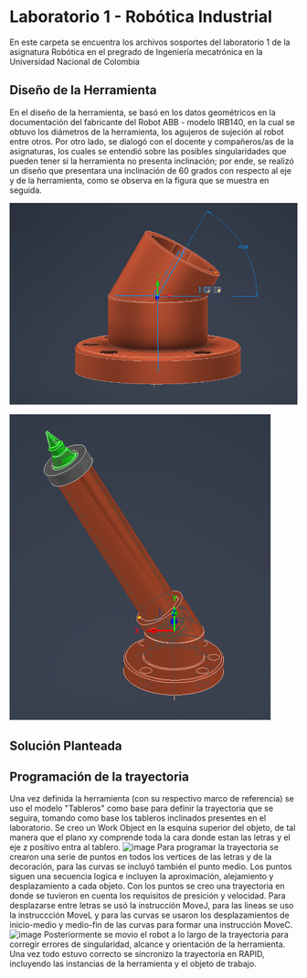 # Laboratorio 1 - Robótica Industrial
En este carpeta se encuentra los archivos sosportes del laboratorio 1 de la asignatura Robótica en el pregrado de Ingeniería mecatrónica en la Universidad Nacional de Colombia
## Diseño de la Herramienta

En el diseño de la herramienta, se basó en los datos geométricos en la documentación del fabricante del Robot ABB - modelo IRB140, en la cual se obtuvo los diámetros de la herramienta, los agujeros de sujeción al robot entre otros.
Por otro lado,  se dialogó con el docente y compañeros/as de la asignaturas, los cuales se entendió sobre las posibles singularidades que pueden tener si la herramienta no presenta inclinación; por ende, se realizó un diseño que presentara una inclinación de 60 grados con respecto al eje y de la herramienta, como se observa en la figura que se muestra en seguida.

![!\[Alt text\](image.png)](recursos_multimedia/anguloInclinacion.png)

![Alt text](recursos_multimedia/Herramientadisenada.png)


## Solución Planteada

## Programación de la trayectoria
Una vez definida la herramienta (con su respectivo marco de referencia) se uso el modelo "Tableros" como base para definir la trayectoria que se seguira, tomando como base los tableros inclinados presentes en el laboratorio. Se creo un Work Object en la esquina superior del objeto, de tal manera que el plano xy comprende toda la cara donde estan las letras y el eje z positivo entra al tablero.
![image](https://github.com/jlbegambrer/Robotic-Laboratory-2023-2/assets/72324507/fbd731e3-8634-463a-ae55-d11840091d9c)
Para programar la trayectoria se crearon una serie de puntos en todos los vertices de las letras y de la decoración, para las curvas se incluyó también el punto medio. Los puntos siguen una secuencia logica e incluyen la aproximación, alejamiento y desplazamiento a cada objeto. Con los puntos se creo una trayectoria en donde se tuvieron en cuenta los requisitos de presición y velocidad. Para desplazarse entre letras se usó la instrucción MoveJ, para las lineas se uso la instruccción MoveL y para las curvas se usaron los desplazamientos de inicio-medio y medio-fin de las curvas para formar una instrucción MoveC.
![image](https://github.com/jlbegambrer/Robotic-Laboratory-2023-2/assets/72324507/2e6930e8-2870-413f-b0a1-a0f0a04bc7f8)
Posteriormente se movio el robot a lo largo de la trayectoria para corregir errores de singularidad, alcance y orientación de la herramienta. Una vez todo estuvo correcto se sincronizo la trayectoria en RAPID, incluyendo las instancias de la herramienta y el objeto de trabajo.
